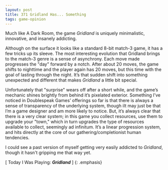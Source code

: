 ```yaml
---
layout: post
title: 371 Gridland Has... Something
tags: game-opinion
---
```

Much like A Dark Room, the game *Gridland* is uniquely minimalistic, innovative, and insanely addicting.

Although on the surface it looks like a standard 8-bit match-3 game, it has a few tricks up its sleeve. The most interesting evolution that Gridland brings to the match-3 genre is a sense of asynchrony.  Each move made progresses the "day" forward by a notch.  After about 20 moves, the game shifts to nighttime and the player again has 20 moves, but this time with the goal of lasting through the night. It’s that sudden shift into something unexpected and different that makes *Gridland* a little bit special.

Unfortunately that "surprise" wears off after a short while, and the game’s mechanic shines brightly from behind it’s pixelated exterior.  Something I’ve noticed in Doublespeak Games’ offerings so far is that there is always a sense of transparency of the underlying system, though iIt may just be that I’m a game designer and am more likely to notice.  But, it’s always clear that there is a very clear system; in this game you collect resources, use them to upgrade your "town,"  which in turn upgrades the type of resources available to collect, seemingly ad infinitum. It’s a linear progression system, and hits directly at the core of our gathering/completionist human tendencies.

I could see a past version of myself getting very easily addicted to *Gridland*, though it hasn't gripping me that way yet.

[ Today I Was Playing: ***Gridland*** ]
{: .emphasis}